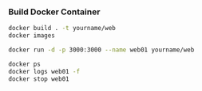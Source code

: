 ### Build Docker Container

```bash
docker build . -t yourname/web
docker images

docker run -d -p 3000:3000 --name web01 yourname/web

docker ps
docker logs web01 -f
docker stop web01
```
